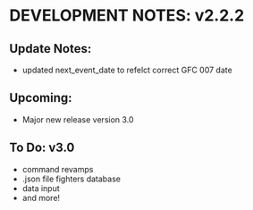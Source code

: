 # DEVELOPMENT NOTES: v2.2.2

## Update Notes:
- updated next_event_date to refelct correct GFC 007 date

## Upcoming:
- Major new release version 3.0

## To Do: v3.0
-  command revamps
-  .json file fighters database
-  data input
-  and more!